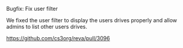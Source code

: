 Bugfix: Fix user filter

We fixed the user filter to display the users drives properly and allow admins to list other users drives.

https://github.com/cs3org/reva/pull/3096
